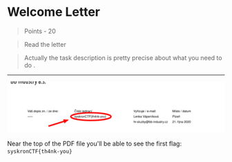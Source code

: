 # Welcome Letter

>Points - 20

>Read the letter

>Actually the task description is pretty precise about what you need to do .

---

![am-i-sane](./am-i-sane.png)

Near the top of the PDF file you'll be able to see the first flag: `syskronCTF{th4nk-you}`
